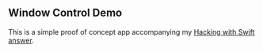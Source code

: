 ## Window Control Demo


This is a simple proof of concept app accompanying my [Hacking with Swift answer](https://www.hackingwithswift.com/forums/books/hacking-with-macos-swiftui-edition-close-a-showing-new-windows/6073/6077).
